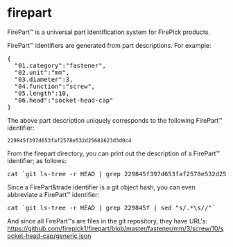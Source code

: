 firepart
========

FirePart&trade; is a universal part identification system for FirePick products.

FirePart&trade; identifiers are generated from part descriptions. For example:

<pre>
{
  "01.category":"fastener",
  "02.unit":"mm",
  "03.diameter":3,
  "04.function":"screw",
  "05.length":10,
  "06.head":"socket-head-cap"
}
</pre>

The above part description uniquely corresponds to the following FirePart&trade; identifier:

`229845f397d653faf2578e532d25681623d3d0c4`

From the firepart directory, you can print out the description of a FirePart&trade; identifier; as follows:

<pre>cat `git ls-tree -r HEAD | grep 229845f397d653faf2578e532d25681623d3d0c4 | sed "s/.*\s//"`</pre>

Since a FirePart&trade identifier is a git object hash, you can even abbreviate a FirePart&trade; identifier:
<pre>cat `git ls-tree -r HEAD | grep 229845f | sed "s/.*\s//"`</pre>

And since all FirePart&trade;s are files in the git repository, they have URL's:
https://github.com/firepick1/firepart/blob/master/fastener/mm/3/screw/10/socket-head-cap/generic.json
